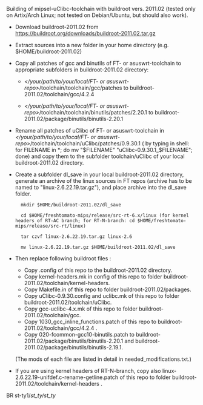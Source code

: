Building of mipsel-uClibc-toolchain with buildroot vers. 2011.02 (tested only on Artix/Arch Linux; not tested on Debian/Ubuntu, but should also work).

- Download buildroot-2011.02 from https://buildroot.org/downloads/buildroot-2011.02.tar.gz

- Extract sources into a new folder in your home directory (e.g. $HOME/buildroot-2011.02)

- Copy all patches of gcc and binutils of FT- or asuswrt-toolchain to appropriate subfolders in buildroot-2011.02 directory:

   - *</your/path/to/your/local/FT- or asuswrt-repo>*/toolchain/toolchain/gcc/patches to buildroot-2011.02/toolchain/gcc/4.2.4
	
   - *</your/path/to/your/local/FT- or asuswrt-repo>*/toolchain/toolchain/binutils/patches/2.20.1 to buildroot-2011.02/package/binutils/binutils-2.20.1
  
- Rename all patches of uClibc of FT- or asuswrt-toolchain in *</your/path/to/your/local/FT- or asuswrt-repo>*/toolchain/toolchain/uClibc/patches/0.9.30.1 ( by typing in shell: for FILENAME in *; do mv "$FILENAME" "uClibc-0.9.30.1_$FILENAME"; done)
  and copy them to the subfolder toolchain/uClibc of your local buildroot-2011.02 directory.

- Create a subfolder dl_save in your local buildroot-2011.02 directory, generate an archive of the linux sources in FT repos (archive has to be named to "linux-2.6.22.19.tar.gz"),  and place archive into the dl_save folder.
		
		mkdir $HOME/buildroot-2011.02/dl_save
		
		cd $HOME/freshtomato-mips/release/src-rt-6.x/linux (for kernel headers of RT-AC branch; for RT-N-branch: cd $HOME/freshtomato-mips/release/src-rt/linux)
		
		tar czvf linux-2.6.22.19.tar.gz linux-2.6
		
		mv linux-2.6.22.19.tar.gz $HOME/buildroot-2011.02/dl_save

- Then replace following buildroot files :
	- Copy .config of this repo to the buildroot-2011.02 directory.
	- Copy kernel-headers.mk in config of this repo to folder buildroot-2011.02/toolchain/kernel-headers.
	- Copy Makefile.in of this repo to folder buildroot-2011.02/packages.
	- Copy uClibc-0.9.30.config and uclibc.mk of this repo to folder buildroot-2011.02/toolchain/uClibc.
	- Copy gcc-uclibc-4.x.mk of this repo to folder buildroot-2011.02/toolchain/gcc. 
	- Copy 1030_gcc_inline_functions.patch of this repo to buildroot-2011.02/toolchain/gcc/4.2.4 .
	- Copy 020-fcommon-gcc10-binutils.patch to buildroot-2011.02/package/binutils/binutils-2.20.1 and buildroot-2011.02/package/binutils/binutils-2.19.1.

  (The mods of each file are listed in detail in needed_modifications.txt.)

- If you are using kernel headers of RT-N-branch, copy also linux-2.6.22.19-unifdef.c-rename-getline.patch of this repo to folder buildroot-2011.02/toolchain/kernel-headers .
  
BR st-ty1\/_st_ty\/st_ty_
